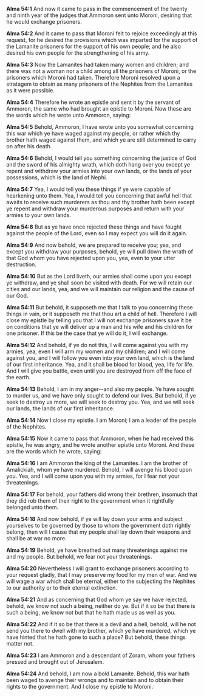 **Alma 54:1** And now it came to pass in the commencement of the twenty and ninth year of the judges that Ammoron sent unto Moroni, desiring that he would exchange prisoners.

**Alma 54:2** And it came to pass that Moroni felt to rejoice exceedingly at this request, for he desired the provisions which was imparted for the support of the Lamanite prisoners for the support of his own people; and he also desired his own people for the strengthening of his army.

**Alma 54:3** Now the Lamanites had taken many women and children; and there was not a woman nor a child among all the prisoners of Moroni, or the prisoners which Moroni had taken. Therefore Moroni resolved upon a stratagem to obtain as many prisoners of the Nephites from the Lamanites as it were possible.

**Alma 54:4** Therefore he wrote an epistle and sent it by the servant of Ammoron, the same who had brought an epistle to Moroni. Now these are the words which he wrote unto Ammoron, saying:

**Alma 54:5** Behold, Ammoron, I have wrote unto you somewhat concerning this war which ye have waged against my people, or rather which thy brother hath waged against them, and which ye are still determined to carry on after his death.

**Alma 54:6** Behold, I would tell you something concerning the justice of God and the sword of his almighty wrath, which doth hang over you except ye repent and withdraw your armies into your own lands, or the lands of your possessions, which is the land of Nephi.

**Alma 54:7** Yea, I would tell you these things if ye were capable of hearkening unto them. Yea, I would tell you concerning that awful hell that awaits to receive such murderers as thou and thy brother hath been except ye repent and withdraw your murderous purposes and return with your armies to your own lands.

**Alma 54:8** But as ye have once rejected these things and have fought against the people of the Lord, even so I may expect you will do it again.

**Alma 54:9** And now behold, we are prepared to receive you; yea, and except you withdraw your purposes, behold, ye will pull down the wrath of that God whom you have rejected upon you, yea, even to your utter destruction.

**Alma 54:10** But as the Lord liveth, our armies shall come upon you except ye withdraw, and ye shall soon be visited with death. For we will retain our cities and our lands, yea, and we will maintain our religion and the cause of our God.

**Alma 54:11** But behold, it supposeth me that I talk to you concerning these things in vain, or it supposeth me that thou art a child of hell. Therefore I will close my epistle by telling you that I will not exchange prisoners save it be on conditions that ye will deliver up a man and his wife and his children for one prisoner. If this be the case that ye will do it, I will exchange.

**Alma 54:12** And behold, if ye do not this, I will come against you with my armies, yea, even I will arm my women and my children; and I will come against you, and I will follow you even into your own land, which is the land of our first inheritance. Yea, and it shall be blood for blood, yea, life for life. And I will give you battle, even until you are destroyed from off the face of the earth.

**Alma 54:13** Behold, I am in my anger--and also my people. Ye have sought to murder us, and we have only sought to defend our lives. But behold, if ye seek to destroy us more, we will seek to destroy you. Yea, and we will seek our lands, the lands of our first inheritance.

**Alma 54:14** Now I close my epistle. I am Moroni; I am a leader of the people of the Nephites.

**Alma 54:15** Now it came to pass that Ammoron, when he had received this epistle, he was angry, and he wrote another epistle unto Moroni. And these are the words which he wrote, saying:

**Alma 54:16** I am Ammoron the king of the Lamanites. I am the brother of Amalickiah, whom ye have murdered. Behold, I will avenge his blood upon you. Yea, and I will come upon you with my armies, for I fear not your threatenings.

**Alma 54:17** For behold, your fathers did wrong their brethren, insomuch that they did rob them of their right to the government when it rightfully belonged unto them.

**Alma 54:18** And now behold, if ye will lay down your arms and subject yourselves to be governed by those to whom the government doth rightly belong, then will I cause that my people shall lay down their weapons and shall be at war no more.

**Alma 54:19** Behold, ye have breathed out many threatenings against me and my people. But behold, we fear not your threatenings.

**Alma 54:20** Nevertheless I will grant to exchange prisoners according to your request gladly, that I may preserve my food for my men of war. And we will wage a war which shall be eternal, either to the subjecting the Nephites to our authority or to their eternal extinction.

**Alma 54:21** And as concerning that God whom ye say we have rejected, behold, we know not such a being, neither do ye. But if it so be that there is such a being, we know not but that he hath made us as well as you.

**Alma 54:22** And if it so be that there is a devil and a hell, behold, will he not send you there to dwell with my brother, which ye have murdered, which ye have hinted that he hath gone to such a place? But behold, these things matter not.

**Alma 54:23** I am Ammoron and a descendant of Zoram, whom your fathers pressed and brought out of Jerusalem.

**Alma 54:24** And behold, I am now a bold Lamanite. Behold, this war hath been waged to avenge their wrongs and to maintain and to obtain their rights to the government. And I close my epistle to Moroni.

